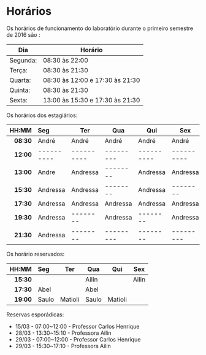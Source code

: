 # Horários

Os horários de funcionamento do laboratório durante o primeiro semestre de 2016
são  :

Dia      | Horário
-------- | -------
Segunda: | 08:30 às 22:00
Terça:   | 08:30 às 21:30
Quarta:  | 08:30 às 12:00 e 17:30 às 21:30
Quinta:  | 08:30 às 21:30
Sexta:   | 13:00 às 15:30 e 17:30 às 21:30

Os horários dos estagiários:


HH:MM | Seg | Ter | Qua | Qui | Sex
--: | :--- | --- | --- | --- | ---
**08:30** | André    | André    | André    | André    | André    
**12:00** |----------|----------|--------- |----------|----------
**13:00** | Andre    | Andressa | -------- | Andressa | Andressa
**15:30** | Andressa | Andressa | -------- | Andressa | --------
**17:30** | Andressa | Andressa | Andressa | Andressa | Andressa
**19:30** | Andressa | -------- | Andressa | -------- | Andressa
**21:30** | Andressa | -------- | ---------| -------- |---------



Os horário reservados:


 HH:MM | Seg | Ter | Qua | Qui | Sex
 --: | :--- | --- | --- | --- | ---
 **15:30** |     |     | Ailin    |    | Ailin
 **17:30** | Abel |     | Abel |     |
 **19:00** | Saulo  | Matioli | Saulo | Matioli |


Reservas esporádicas:
 - 15/03 - 07:00~12:00 - Professor Carlos Henrique
 - 28/03 - 13:30~15:10 - Professora Ailin
 - 29/03 - 07:00~12:00 - Professor Carlos Henrique
 - 29/03 - 15:30~17:10 - Professora Ailin
